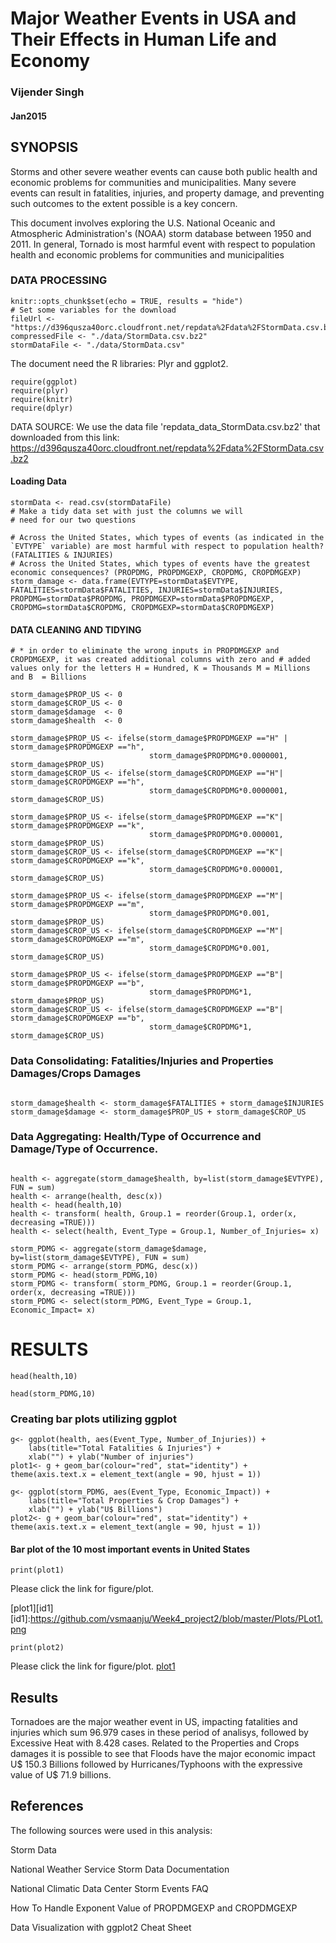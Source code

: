 Major Weather Events in USA and Their Effects in Human Life and Economy
========================================================

### Vijender Singh   
#### Jan2015   

SYNOPSIS
------------
Storms and other severe weather events can cause both public health and economic problems for communities and municipalities. Many severe events can result in fatalities, injuries, and property damage, and preventing such outcomes to the extent possible is a key concern.

This document involves exploring the U.S. National Oceanic and Atmospheric Administration's (NOAA) storm database between 1950 and 2011. In general, Tornado is most harmful event with respect to population health and economic problems for communities and municipalities

### DATA PROCESSING  
```{r}
knitr::opts_chunk$set(echo = TRUE, results = "hide")
# Set some variables for the download
fileUrl <- "https://d396qusza40orc.cloudfront.net/repdata%2Fdata%2FStormData.csv.bz2"
compressedFile <- "./data/StormData.csv.bz2"
stormDataFile <- "./data/StormData.csv"

```

The document need the R libraries: Plyr and ggplot2.
```{r}
require(ggplot)
require(plyr)
require(knitr)
require(dplyr)
```

DATA SOURCE: We use the data file 'repdata_data_StormData.csv.bz2' that downloaded from this link: https://d396qusza40orc.cloudfront.net/repdata%2Fdata%2FStormData.csv.bz2

#### Loading Data  
```{r}
stormData <- read.csv(stormDataFile)
# Make a tidy data set with just the columns we will
# need for our two questions

# Across the United States, which types of events (as indicated in the `EVTYPE` variable) are most harmful with respect to population health? (FATALITIES & INJURIES)
# Across the United States, which types of events have the greatest economic consequences? (PROPDMG, PROPDMGEXP, CROPDMG, CROPDMGEXP)
storm_damage <- data.frame(EVTYPE=stormData$EVTYPE, FATALITIES=stormData$FATALITIES, INJURIES=stormData$INJURIES, PROPDMG=stormData$PROPDMG, PROPDMGEXP=stormData$PROPDMGEXP, CROPDMG=stormData$CROPDMG, CROPDMGEXP=stormData$CROPDMGEXP)
```

#### DATA CLEANING AND TIDYING  
```{r}
# * in order to eliminate the wrong inputs in PROPDMGEXP and CROPDMGEXP, it was created additional columns with zero and # added values only for the letters H = Hundred, K = Thousands M = Millions and B  = Billions
```

```{r}
storm_damage$PROP_US <- 0
storm_damage$CROP_US <- 0
storm_damage$damage  <- 0
storm_damage$health  <- 0
```

```{r}
storm_damage$PROP_US <- ifelse(storm_damage$PROPDMGEXP =="H" | storm_damage$PROPDMGEXP =="h",
                               storm_damage$PROPDMG*0.0000001, storm_damage$PROP_US)
storm_damage$CROP_US <- ifelse(storm_damage$CROPDMGEXP =="H"|  storm_damage$CROPDMGEXP =="h",
                               storm_damage$CROPDMG*0.0000001, storm_damage$CROP_US)

storm_damage$PROP_US <- ifelse(storm_damage$PROPDMGEXP =="K"|  storm_damage$PROPDMGEXP =="k",
                               storm_damage$PROPDMG*0.000001,  storm_damage$PROP_US)
storm_damage$CROP_US <- ifelse(storm_damage$CROPDMGEXP =="K"|  storm_damage$CROPDMGEXP =="k",
                               storm_damage$CROPDMG*0.000001,  storm_damage$CROP_US)

storm_damage$PROP_US <- ifelse(storm_damage$PROPDMGEXP =="M"|  storm_damage$PROPDMGEXP =="m", 
                               storm_damage$PROPDMG*0.001,     storm_damage$PROP_US)
storm_damage$CROP_US <- ifelse(storm_damage$CROPDMGEXP =="M"|  storm_damage$CROPDMGEXP =="m", 
                               storm_damage$CROPDMG*0.001,     storm_damage$CROP_US)

storm_damage$PROP_US <- ifelse(storm_damage$PROPDMGEXP =="B"|  storm_damage$PROPDMGEXP =="b", 
                               storm_damage$PROPDMG*1,         storm_damage$PROP_US)
storm_damage$CROP_US <- ifelse(storm_damage$CROPDMGEXP =="B"|  storm_damage$CROPDMGEXP =="b",
                               storm_damage$CROPDMG*1,         storm_damage$CROP_US)
```

### Data Consolidating: Fatalities/Injuries and Properties Damages/Crops Damages 
 
```{r}

storm_damage$health <- storm_damage$FATALITIES + storm_damage$INJURIES
storm_damage$damage <- storm_damage$PROP_US + storm_damage$CROP_US
```

### Data Aggregating: Health/Type of Occurrence and Damage/Type of Occurrence.  

```{r}

health <- aggregate(storm_damage$health, by=list(storm_damage$EVTYPE), FUN = sum)
health <- arrange(health, desc(x))
health <- head(health,10)
health <- transform( health, Group.1 = reorder(Group.1, order(x, decreasing =TRUE)))
health <- select(health, Event_Type = Group.1, Number_of_Injuries= x)
```

```{r}
storm_PDMG <- aggregate(storm_damage$damage, by=list(storm_damage$EVTYPE), FUN = sum)
storm_PDMG <- arrange(storm_PDMG, desc(x))
storm_PDMG <- head(storm_PDMG,10)
storm_PDMG <- transform( storm_PDMG, Group.1 = reorder(Group.1, order(x, decreasing =TRUE)))
storm_PDMG <- select(storm_PDMG, Event_Type = Group.1, Economic_Impact= x)
```

RESULTS 
=======================

```{r}
head(health,10)
```

```{r}
head(storm_PDMG,10)
```

### Creating bar plots utilizing ggplot  

```{r}
g<- ggplot(health, aes(Event_Type, Number_of_Injuries)) + 
    labs(title="Total Fatalities & Injuries") +
    xlab("") + ylab("Number of injuries")
plot1<- g + geom_bar(colour="red", stat="identity") + theme(axis.text.x = element_text(angle = 90, hjust = 1))
```

```{r}
g<- ggplot(storm_PDMG, aes(Event_Type, Economic_Impact)) + 
    labs(title="Total Properties & Crop Damages") +
    xlab("") + ylab("U$ Billions")
plot2<- g + geom_bar(colour="red", stat="identity") + theme(axis.text.x = element_text(angle = 90, hjust = 1))
```


#### Bar plot of the 10 most important events in United States  

```{r}
print(plot1)
```
Please click the link for figure/plot.

[plot1][id1]
[id1]:https://github.com/vsmaanju/Week4_project2/blob/master/Plots/PLot1.png
```{r}
print(plot2)
```
Please click the link for figure/plot.
[plot1][id2]

[id2]:https://github.com/vsmaanju/Week4_project2/blob/master/Plots/Plot2.jpg

Results
--------------

Tornadoes are the major weather event in US, impacting fatalities and injuries which sum 96.979 cases in these period of analisys, followed by Excessive Heat with 8.428 cases. Related to the Properties and Crops damages it is possible to see that Floods have the major economic impact U$ 150.3 Billions followed by Hurricanes/Typhoons with the expressive value of U$ 71.9 billions.

References
-----------------
The following sources were used in this analysis:

Storm Data

National Weather Service Storm Data Documentation

National Climatic Data Center Storm Events FAQ

How To Handle Exponent Value of PROPDMGEXP and CROPDMGEXP

Data Visualization with ggplot2 Cheat Sheet
